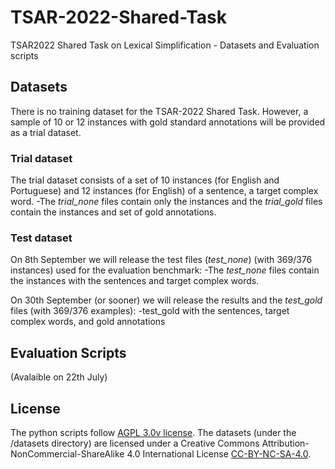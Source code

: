 # TSAR-2022-Shared-Task
TSAR2022 Shared Task on Lexical Simplification - Datasets and Evaluation scripts

## Datasets

There is no training dataset for the TSAR-2022 Shared Task. 
However, a sample of 10 or 12 instances with gold standard annotations will be provided as a trial dataset.

### Trial dataset
The trial dataset consists of a set of 10 instances (for English and Portuguese) and 12 instances (for English) of a sentence, a target complex word.
-The *trial_none* files contain only the instances and the *trial_gold* files contain the instances and set of gold annotations.


### Test dataset 
On 8th September we will release the test files (*test_none*) (with 369/376 instances) used for the evaluation benchmark:
-The *test_none* files contain the instances with the sentences and target complex words.

On 30th September (or sooner) we will release the results and the *test_gold* files (with 369/376 examples):
-test_gold with the sentences, target complex words, and gold annotations

## Evaluation Scripts 
(Avalaible on 22th July)


## License

The python scripts follow [AGPL 3.0v license](LICENSE).
The datasets (under the /datasets directory) are licensed under a Creative Commons Attribution-NonCommercial-ShareAlike 4.0 International License [CC-BY-NC-SA-4.0](CC-BY-NC-SA-4.0).


